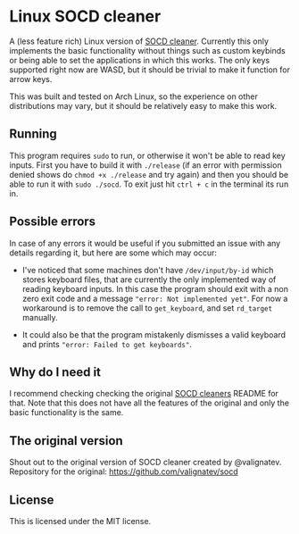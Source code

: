 # Linux SOCD cleaner
A (less feature rich) Linux version of [SOCD cleaner](https://github.com/valignatev/socd).
Currently this only implements the basic functionality without things such as custom keybinds or 
being able to set the applications in which this works. The only keys supported right now are WASD, but it should
be trivial to make it function for arrow keys.

This was built and tested on Arch Linux, so the experience on other distributions may vary, but it should be
relatively easy to make this work.

## Running
This program requires `sudo` to run, or otherwise it won't be able to read key inputs.
First you have to build it with `./release` (if an error with permission denied shows do `chmod +x ./release` and try again) and
then you should be able to run it with `sudo ./socd`. To exit just hit `ctrl + c` in the terminal its run in.

## Possible errors
In case of any errors it would be useful if you submitted an issue with any details regarding it, but here are some which may occur:
- I've noticed that some machines don't have `/dev/input/by-id` which stores keyboard files, that are currently the only implemented way of reading keyboard inputs. In this case the program should exit with a non zero exit code and a message `"error: Not implemented yet"`.
For now a workaround is to remove the call to `get_keyboard`, and set `rd_target` manually.

- It could also be that the program mistakenly dismisses a valid keyboard and prints `"error: Failed to get keyboards"`.

## Why do I need it
I recommend checking checking the original [SOCD cleaners](https://github.com/valignatev/socd) README for that. Note that this does not have all the features of the original and only the basic functionality is the same.

## The original version
Shout out to the original version of SOCD cleaner created by @valignatev.
Repository for the original: https://github.com/valignatev/socd

## License
This is licensed under the MIT license.
